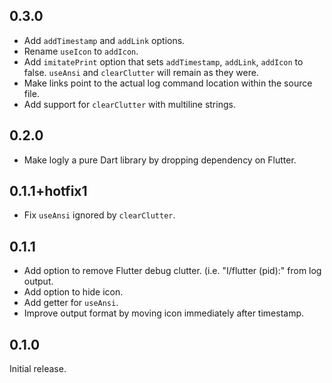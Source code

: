 ## 0.3.0

 * Add `addTimestamp` and `addLink` options.
 * Rename `useIcon` to `addIcon`.
 * Add `imitatePrint` option that sets `addTimestamp`, `addLink`,
   `addIcon` to false. `useAnsi` and `clearClutter` will remain as they
   were.
 * Make links point to the actual log command location within the
   source file.
 * Add support for `clearClutter` with multiline strings.

## 0.2.0

 * Make logly a pure Dart library by dropping dependency on Flutter.

## 0.1.1+hotfix1

 * Fix `useAnsi` ignored by `clearClutter`.

## 0.1.1

 * Add option to remove Flutter debug clutter. (i.e. "I/flutter (pid):"
   from log output.
 * Add option to hide icon.
 * Add getter for `useAnsi`.
 * Improve output format by moving icon immediately after timestamp.

## 0.1.0

Initial release.
